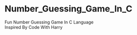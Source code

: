 # Number_Guessing_Game_In_C
Fun Number Guessing Game In C Language
</br>
Inspired By Code With Harry
